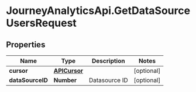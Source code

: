 # JourneyAnalyticsApi.GetDataSourceUsersRequest

## Properties

Name | Type | Description | Notes
------------ | ------------- | ------------- | -------------
**cursor** | [**APICursor**](APICursor.md) |  | [optional] 
**dataSourceID** | **Number** | Datasource ID | [optional] 


